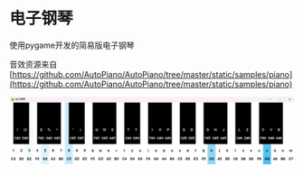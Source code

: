 # 电子钢琴

使用pygame开发的简易版电子钢琴

音效资源来自 [https://github.com/AutoPiano/AutoPiano/tree/master/static/samples/piano](https://github.com/AutoPiano/AutoPiano/tree/master/static/samples/piano)

![screenshot.png](screenshot.png)